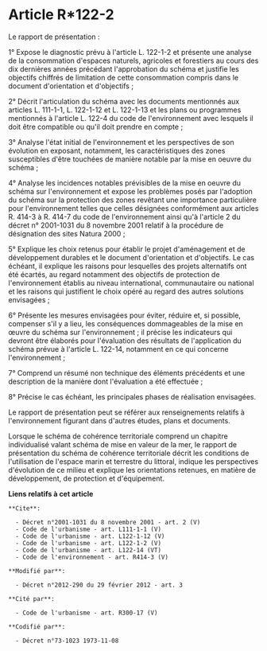 # Article R*122-2

Le rapport de présentation : 

1° Expose le diagnostic prévu à l'article L. 122-1-2 et présente une analyse de la consommation d'espaces naturels, agricoles
et forestiers au cours des dix dernières années précédant l'approbation du schéma et justifie les objectifs chiffrés de
limitation de cette consommation compris dans le document d'orientation et d'objectifs ; 

2° Décrit l'articulation du schéma avec les documents mentionnés aux articles L. 111-1-1, L. 122-1-12 et L. 122-1-13 et les
plans ou programmes mentionnés à l'article L. 122-4 du code de l'environnement avec lesquels il doit être compatible ou qu'il
doit prendre en compte ; 

3° Analyse l'état initial de l'environnement et les perspectives de son évolution en exposant, notamment, les
caractéristiques des zones susceptibles d'être touchées de manière notable par la mise en oeuvre du schéma ; 

4° Analyse les incidences notables prévisibles de la mise en oeuvre du schéma sur l'environnement et expose les problèmes
posés par l'adoption du schéma sur la protection des zones revêtant une importance particulière pour l'environnement telles
que celles désignées conformément aux articles R. 414-3 à R. 414-7 du code de l'environnement ainsi qu'à l'article 2 du
décret n° 2001-1031 du 8 novembre 2001 relatif à la procédure de désignation des sites Natura 2000 ; 

5° Explique les choix retenus pour établir le projet d'aménagement et de développement durables et le document d'orientation
et d'objectifs. Le cas échéant, il explique les raisons pour lesquelles des projets alternatifs ont été écartés, au regard
notamment des objectifs de protection de l'environnement établis au niveau international, communautaire ou national et les
raisons qui justifient le choix opéré au regard des autres solutions envisagées ; 

6° Présente les mesures envisagées pour éviter, réduire et, si possible, compenser s'il y a lieu, les conséquences
dommageables de la mise en œuvre du schéma sur l'environnement ; il précise les indicateurs qui devront être élaborés pour
l'évaluation des résultats de l'application du schéma prévue à l'article L. 122-14, notamment en ce qui concerne
l'environnement ; 

7° Comprend un résumé non technique des éléments précédents et une description de la manière dont l'évaluation a été
effectuée ; 

8° Précise le cas échéant, les principales phases de réalisation envisagées. 

Le rapport de présentation peut se référer aux renseignements relatifs à l'environnement figurant dans d'autres études, plans
et documents. 

Lorsque le schéma de cohérence territoriale comprend un chapitre individualisé valant schéma de mise en valeur de la mer, le
rapport de présentation du schéma de cohérence territoriale décrit les conditions de l'utilisation de l'espace marin et
terrestre du littoral, indique les perspectives d'évolution de ce milieu et explique les orientations retenues, en matière de
développement, de protection et d'équipement.

**Liens relatifs à cet article**

	**Cite**:

	  - Décret n°2001-1031 du 8 novembre 2001 - art. 2 (V)
	  - Code de l'urbanisme - art. L111-1-1 (V)
	  - Code de l'urbanisme - art. L122-1-12 (V)
	  - Code de l'urbanisme - art. L122-1-2 (V)
	  - Code de l'urbanisme - art. L122-14 (VT)
	  - Code de l'environnement - art. R414-3 (V)

	**Modifié par**:

	  - Décret n°2012-290 du 29 février 2012 - art. 3

	**Cité par**:

	  - Code de l'urbanisme - art. R300-17 (V)

	**Codifié par**:

	  - Décret n°73-1023 1973-11-08
